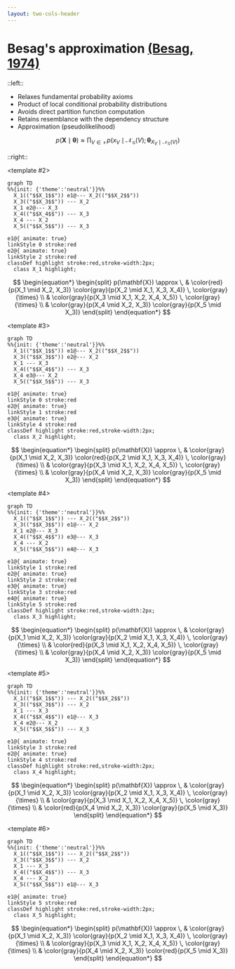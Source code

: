 ```yaml
---
layout: two-cols-header
---
```


# Besag's approximation [(Besag, 1974)](https://doi.org/10.1111/j.2517-6161.1974.tb00999.x)

::left::

<div class="h-full flex items-top justify-center">
<div class="grid grid-cols-1 grid-rows-2">

- Relaxes fundamental probability axioms
- Product of local conditional probability distributions
- Avoids direct partition function computation
- Retains resemblance with the dependency structure
- Approximation (pseudolikelihood)

$$
\begin{equation*}
p(\mathbf{X} \mid \boldsymbol{\theta}) \approx \prod_{V \in \mathscr{V}} p(x_V \mid \mathcal{N}_{\mathscr{G}}(V); \boldsymbol{\theta}_{X_V \mid \mathcal{N}_{\mathscr{G}}(V)})
\end{equation*}
$$

</div>
</div>

::right::

<v-switch>
<template #1>
<div class="h-full flex items-center justify-center">
<div class="grid grid-cols-1 grid-rows-2">

```mermaid
graph TD
%%{init: {'theme':'neutral'}}%%
  X_1(("$$X_1$$")) --- X_2(("$$X_2$$"))
  X_3(("$$X_3$$")) --- X_2
  X_1 --- X_3
  X_4(("$$X_4$$")) --- X_3
  X_4 --- X_2
  X_5(("$$X_5$$")) --- X_3
```

$$
\begin{equation*}
\begin{split}
p(\mathbf{X}) \approx \, & p(X_1 \mid X_2, X_3) p(X_2 \mid X_1, X_3, X_4) \, \times \\ & p(X_3 \mid X_1, X_2, X_4, X_5) \, \times \\ & p(X_4 \mid X_2, X_3) p(X_5 \mid X_3)
\end{split}
\end{equation*}
$$

</div>
</div>
</template>


<template #2>
<div class="h-full flex items-center justify-center">
<div class="grid grid-cols-1 grid-rows-2">

```mermaid
graph TD
%%{init: {'theme':'neutral'}}%%
  X_1(("$$X_1$$")) e1@--- X_2(("$$X_2$$"))
  X_3(("$$X_3$$")) --- X_2
  X_1 e2@--- X_3
  X_4(("$$X_4$$")) --- X_3
  X_4 --- X_2
  X_5(("$$X_5$$")) --- X_3

e1@{ animate: true}
linkStyle 0 stroke:red
e2@{ animate: true}
linkStyle 2 stroke:red
classDef highlight stroke:red,stroke-width:2px;
  class X_1 highlight;
```

$$
\begin{equation*}
\begin{split}
p(\mathbf{X}) \approx \, & \color{red}{p(X_1 \mid X_2, X_3)} \color{gray}{p(X_2 \mid X_1, X_3, X_4)} \, \color{gray}{\times} \\ & \color{gray}{p(X_3 \mid X_1, X_2, X_4, X_5)} \, \color{gray}{\times} \\ & \color{gray}{p(X_4 \mid X_2, X_3)} \color{gray}{p(X_5 \mid X_3)}
\end{split}
\end{equation*}
$$

</div>
</div>
</template>

<template #3>
<div class="h-full flex items-center justify-center">
<div class="grid grid-cols-1 grid-rows-2">

```mermaid
graph TD
%%{init: {'theme':'neutral'}}%%
  X_1(("$$X_1$$")) e1@--- X_2(("$$X_2$$"))
  X_3(("$$X_3$$")) e2@--- X_2
  X_1 --- X_3
  X_4(("$$X_4$$")) --- X_3
  X_4 e3@--- X_2
  X_5(("$$X_5$$")) --- X_3

e1@{ animate: true}
linkStyle 0 stroke:red
e2@{ animate: true}
linkStyle 1 stroke:red
e3@{ animate: true}
linkStyle 4 stroke:red
classDef highlight stroke:red,stroke-width:2px;
  class X_2 highlight;
```

$$
\begin{equation*}
\begin{split}
p(\mathbf{X}) \approx \, & \color{gray}{p(X_1 \mid X_2, X_3)} \color{red}{p(X_2 \mid X_1, X_3, X_4)} \, \color{gray}{\times} \\ & \color{gray}{p(X_3 \mid X_1, X_2, X_4, X_5)} \, \color{gray}{\times} \\ & \color{gray}{p(X_4 \mid X_2, X_3)} \color{gray}{p(X_5 \mid X_3)}
\end{split}
\end{equation*}
$$

</div>
</div>
</template>

<template #4>
<div class="h-full flex items-center justify-center">
<div class="grid grid-cols-1 grid-rows-2">

```mermaid
graph TD
%%{init: {'theme':'neutral'}}%%
  X_1(("$$X_1$$")) --- X_2(("$$X_2$$"))
  X_3(("$$X_3$$")) e1@--- X_2
  X_1 e2@--- X_3
  X_4(("$$X_4$$")) e3@--- X_3
  X_4 --- X_2
  X_5(("$$X_5$$")) e4@--- X_3

e1@{ animate: true}
linkStyle 1 stroke:red
e2@{ animate: true}
linkStyle 2 stroke:red
e3@{ animate: true}
linkStyle 3 stroke:red
e4@{ animate: true}
linkStyle 5 stroke:red
classDef highlight stroke:red,stroke-width:2px;
  class X_3 highlight;
```

$$
\begin{equation*}
\begin{split}
p(\mathbf{X}) \approx \, & \color{gray}{p(X_1 \mid X_2, X_3)} \color{gray}{p(X_2 \mid X_1, X_3, X_4)} \, \color{gray}{\times} \\ & \color{red}{p(X_3 \mid X_1, X_2, X_4, X_5)} \, \color{gray}{\times} \\ & \color{gray}{p(X_4 \mid X_2, X_3)} \color{gray}{p(X_5 \mid X_3)}
\end{split}
\end{equation*}
$$

</div>
</div>
</template>

<template #5>
<div class="h-full flex items-center justify-center">
<div class="grid grid-cols-1 grid-rows-2">

```mermaid
graph TD
%%{init: {'theme':'neutral'}}%%
  X_1(("$$X_1$$")) --- X_2(("$$X_2$$"))
  X_3(("$$X_3$$")) --- X_2
  X_1 --- X_3
  X_4(("$$X_4$$")) e1@--- X_3
  X_4 e2@--- X_2
  X_5(("$$X_5$$")) --- X_3

e1@{ animate: true}
linkStyle 3 stroke:red
e2@{ animate: true}
linkStyle 4 stroke:red
classDef highlight stroke:red,stroke-width:2px;
  class X_4 highlight;
```

$$
\begin{equation*}
\begin{split}
p(\mathbf{X}) \approx \, & \color{gray}{p(X_1 \mid X_2, X_3)} \color{gray}{p(X_2 \mid X_1, X_3, X_4)} \, \color{gray}{\times} \\ & \color{gray}{p(X_3 \mid X_1, X_2, X_4, X_5)} \, \color{gray}{\times} \\ & \color{red}{p(X_4 \mid X_2, X_3)} \color{gray}{p(X_5 \mid X_3)}
\end{split}
\end{equation*}
$$

</div>
</div>
</template>

<template #6>
<div class="h-full flex items-center justify-center">
<div class="grid grid-cols-1 grid-rows-2">

```mermaid
graph TD
%%{init: {'theme':'neutral'}}%%
  X_1(("$$X_1$$")) --- X_2(("$$X_2$$"))
  X_3(("$$X_3$$")) --- X_2
  X_1 --- X_3
  X_4(("$$X_4$$")) --- X_3
  X_4 --- X_2
  X_5(("$$X_5$$")) e1@--- X_3

e1@{ animate: true}
linkStyle 5 stroke:red
classDef highlight stroke:red,stroke-width:2px;
  class X_5 highlight;
```

$$
\begin{equation*}
\begin{split}
p(\mathbf{X}) \approx \, & \color{gray}{p(X_1 \mid X_2, X_3)} \color{gray}{p(X_2 \mid X_1, X_3, X_4)} \, \color{gray}{\times} \\ & \color{gray}{p(X_3 \mid X_1, X_2, X_4, X_5)} \, \color{gray}{\times} \\ & \color{gray}{p(X_4 \mid X_2, X_3)} \color{red}{p(X_5 \mid X_3)}
\end{split}
\end{equation*}
$$

</div>
</div>
</template>

</v-switch>